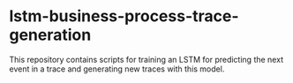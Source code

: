 # lstm-business-process-trace-generation
This repository contains scripts for training an LSTM for predicting the next event in a trace and generating new traces with this model.
